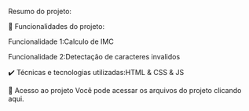 Resumo do projeto:


🔨 Funcionalidades do projeto:

Funcionalidade 1:Calculo de IMC

Funcionalidade 2:Detectação de caracteres invalidos


✔️ Técnicas e tecnologias utilizadas:HTML & CSS & JS




📁 Acesso ao projeto
Você pode acessar os arquivos do projeto clicando aqui.

